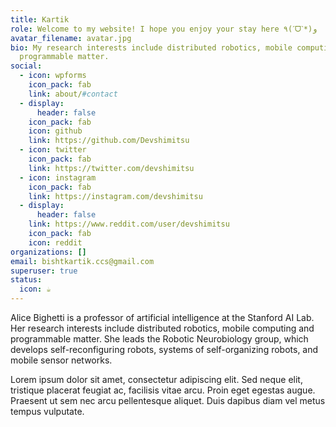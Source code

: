 ```yaml
---
title: Kartik
role: Welcome to my website! I hope you enjoy your stay here ٩(ˊᗜˋ*)و
avatar_filename: avatar.jpg
bio: My research interests include distributed robotics, mobile computing and
  programmable matter.
social:
  - icon: wpforms
    icon_pack: fab
    link: about/#contact
  - display:
      header: false
    icon_pack: fab
    icon: github
    link: https://github.com/Devshimitsu
  - icon: twitter
    icon_pack: fab
    link: https://twitter.com/devshimitsu
  - icon: instagram
    icon_pack: fab
    link: https://instagram.com/devshimitsu
  - display:
      header: false
    link: https://www.reddit.com/user/devshimitsu
    icon_pack: fab
    icon: reddit
organizations: []
email: bishtkartik.ccs@gmail.com
superuser: true
status:
  icon: ☕️
---
```


Alice Bighetti is a professor of artificial intelligence at the Stanford AI Lab. Her research interests include distributed robotics, mobile computing and programmable matter. She leads the Robotic Neurobiology group, which develops self-reconfiguring robots, systems of self-organizing robots, and mobile sensor networks.

Lorem ipsum dolor sit amet, consectetur adipiscing elit. Sed neque elit, tristique placerat feugiat ac, facilisis vitae arcu. Proin eget egestas augue. Praesent ut sem nec arcu pellentesque aliquet. Duis dapibus diam vel metus tempus vulputate.
